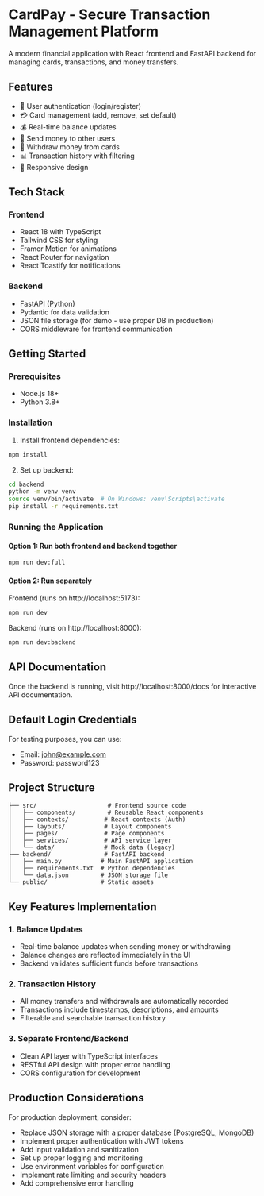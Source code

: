 # CardPay - Secure Transaction Management Platform

A modern financial application with React frontend and FastAPI backend for managing cards, transactions, and money transfers.

## Features

- 🔐 User authentication (login/register)
- 💳 Card management (add, remove, set default)
- 💰 Real-time balance updates
- 💸 Send money to other users
- 🏧 Withdraw money from cards
- 📊 Transaction history with filtering
- 📱 Responsive design

## Tech Stack

### Frontend
- React 18 with TypeScript
- Tailwind CSS for styling
- Framer Motion for animations
- React Router for navigation
- React Toastify for notifications

### Backend
- FastAPI (Python)
- Pydantic for data validation
- JSON file storage (for demo - use proper DB in production)
- CORS middleware for frontend communication

## Getting Started

### Prerequisites
- Node.js 18+
- Python 3.8+

### Installation

1. Install frontend dependencies:
```bash
npm install
```

2. Set up backend:
```bash
cd backend
python -m venv venv
source venv/bin/activate  # On Windows: venv\Scripts\activate
pip install -r requirements.txt
```

### Running the Application

#### Option 1: Run both frontend and backend together
```bash
npm run dev:full
```

#### Option 2: Run separately

Frontend (runs on http://localhost:5173):
```bash
npm run dev
```

Backend (runs on http://localhost:8000):
```bash
npm run dev:backend
```

## API Documentation

Once the backend is running, visit http://localhost:8000/docs for interactive API documentation.

## Default Login Credentials

For testing purposes, you can use:
- Email: john@example.com
- Password: password123

## Project Structure

```
├── src/                    # Frontend source code
│   ├── components/         # Reusable React components
│   ├── contexts/          # React contexts (Auth)
│   ├── layouts/           # Layout components
│   ├── pages/             # Page components
│   ├── services/          # API service layer
│   └── data/              # Mock data (legacy)
├── backend/               # FastAPI backend
│   ├── main.py           # Main FastAPI application
│   ├── requirements.txt  # Python dependencies
│   └── data.json         # JSON storage file
└── public/               # Static assets
```

## Key Features Implementation

### 1. Balance Updates
- Real-time balance updates when sending money or withdrawing
- Balance changes are reflected immediately in the UI
- Backend validates sufficient funds before transactions

### 2. Transaction History
- All money transfers and withdrawals are automatically recorded
- Transactions include timestamps, descriptions, and amounts
- Filterable and searchable transaction history

### 3. Separate Frontend/Backend
- Clean API layer with TypeScript interfaces
- RESTful API design with proper error handling
- CORS configuration for development

## Production Considerations

For production deployment, consider:
- Replace JSON storage with a proper database (PostgreSQL, MongoDB)
- Implement proper authentication with JWT tokens
- Add input validation and sanitization
- Set up proper logging and monitoring
- Use environment variables for configuration
- Implement rate limiting and security headers
- Add comprehensive error handling